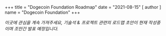 +++
title = "Dogecoin Foundation Roadmap"
date = "2021-08-15"
[ author ]
  name = "Dogecoin Foundation"
+++

 _이곳에 관심을 계속 가져주세요, 기술석 & 프로젝트 관련의 로드맵 초안이 현재 작성중이며 조만간 발표 예정입니다._

